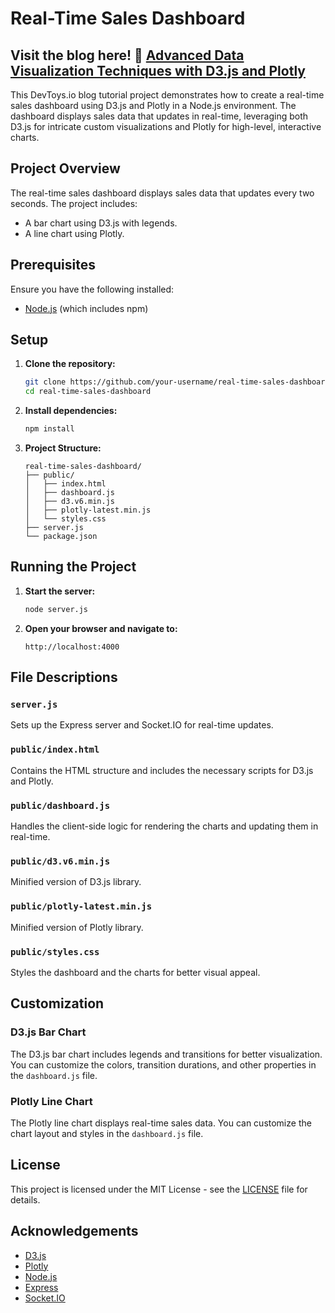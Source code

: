 # Real-Time Sales Dashboard

## Visit the blog here! 🔗 [Advanced Data Visualization Techniques with D3.js and Plotly](https://devtoys.io/2024/07/07/advanced-data-visualization-techniques-with-d3-js-and-plotly/)

This DevToys.io blog tutorial project demonstrates how to create a real-time sales dashboard using D3.js and Plotly in a Node.js environment. The dashboard displays sales data that updates in real-time, leveraging both D3.js for intricate custom visualizations and Plotly for high-level, interactive charts.

## Project Overview

The real-time sales dashboard displays sales data that updates every two seconds. The project includes:
- A bar chart using D3.js with legends.
- A line chart using Plotly.

## Prerequisites

Ensure you have the following installed:
- [Node.js](https://nodejs.org/) (which includes npm)

## Setup

1. **Clone the repository:**

   ```sh
   git clone https://github.com/your-username/real-time-sales-dashboard.git
   cd real-time-sales-dashboard
   ```

2. **Install dependencies:**

   ```sh
   npm install
   ```

3. **Project Structure:**

   ```
   real-time-sales-dashboard/
   ├── public/
   │   ├── index.html
   │   ├── dashboard.js
   │   ├── d3.v6.min.js
   │   ├── plotly-latest.min.js
   │   └── styles.css
   ├── server.js
   └── package.json
   ```

## Running the Project

1. **Start the server:**

   ```sh
   node server.js
   ```

2. **Open your browser and navigate to:**

   ```
   http://localhost:4000
   ```

## File Descriptions

### `server.js`

Sets up the Express server and Socket.IO for real-time updates.

### `public/index.html`

Contains the HTML structure and includes the necessary scripts for D3.js and Plotly.

### `public/dashboard.js`

Handles the client-side logic for rendering the charts and updating them in real-time.

### `public/d3.v6.min.js`

Minified version of D3.js library.

### `public/plotly-latest.min.js`

Minified version of Plotly library.

### `public/styles.css`

Styles the dashboard and the charts for better visual appeal.

## Customization

### D3.js Bar Chart

The D3.js bar chart includes legends and transitions for better visualization. You can customize the colors, transition durations, and other properties in the `dashboard.js` file.

### Plotly Line Chart

The Plotly line chart displays real-time sales data. You can customize the chart layout and styles in the `dashboard.js` file.

## License

This project is licensed under the MIT License - see the [LICENSE](LICENSE) file for details.

## Acknowledgements

- [D3.js](https://d3js.org/)
- [Plotly](https://plotly.com/javascript/)
- [Node.js](https://nodejs.org/)
- [Express](https://expressjs.com/)
- [Socket.IO](https://socket.io/)
